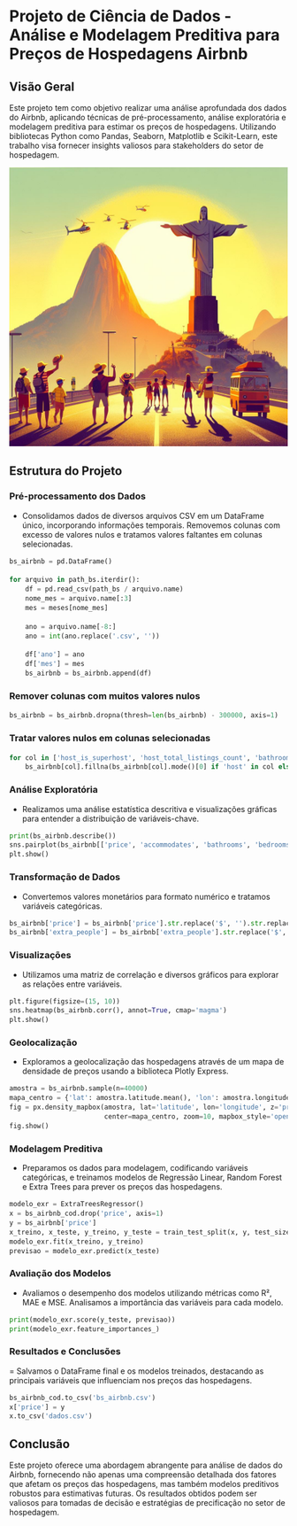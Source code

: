# Projeto de Ciência de Dados - Análise e Modelagem Preditiva para Preços de Hospedagens Airbnb
## Visão Geral
Este projeto tem como objetivo realizar uma análise aprofundada dos dados do Airbnb, aplicando técnicas de pré-processamento, análise exploratória e modelagem preditiva para estimar os preços de hospedagens. Utilizando bibliotecas Python como Pandas, Seaborn, Matplotlib e Scikit-Learn, este trabalho visa fornecer insights valiosos para stakeholders do setor de hospedagem.

<img src="_354e323e-9e10-4f69-acd1-bdabcf5a8f2c.jpeg"/>

## Estrutura do Projeto
### Pré-processamento dos Dados
- Consolidamos dados de diversos arquivos CSV em um DataFrame único, incorporando informações temporais.
Removemos colunas com excesso de valores nulos e tratamos valores faltantes em colunas selecionadas.
```python
bs_airbnb = pd.DataFrame()

for arquivo in path_bs.iterdir():
    df = pd.read_csv(path_bs / arquivo.name)
    nome_mes = arquivo.name[:3]
    mes = meses[nome_mes]
    
    ano = arquivo.name[-8:]
    ano = int(ano.replace('.csv', ''))
    
    df['ano'] = ano
    df['mes'] = mes
    bs_airbnb = bs_airbnb.append(df)
```

### Remover colunas com muitos valores nulos
```python
bs_airbnb = bs_airbnb.dropna(thresh=len(bs_airbnb) - 300000, axis=1)
```

### Tratar valores nulos em colunas selecionadas
```python
for col in ['host_is_superhost', 'host_total_listings_count', 'bathrooms', 'bedrooms', 'beds']:
    bs_airbnb[col].fillna(bs_airbnb[col].mode()[0] if 'host' in col else bs_airbnb[col].mean(), inplace=True)
```
### Análise Exploratória
- Realizamos uma análise estatística descritiva e visualizações gráficas para entender a distribuição de variáveis-chave.
```python
print(bs_airbnb.describe())
sns.pairplot(bs_airbnb[['price', 'accommodates', 'bathrooms', 'bedrooms', 'beds']])
plt.show()
```
### Transformação de Dados
- Convertemos valores monetários para formato numérico e tratamos variáveis categóricas.
```python
bs_airbnb['price'] = bs_airbnb['price'].str.replace('$', '').str.replace(',', '').astype(np.float32, copy=False)
bs_airbnb['extra_people'] = bs_airbnb['extra_people'].str.replace('$', '').str.replace(',', '').astype(np.float32, copy=False)
```
### Visualizações
- Utilizamos uma matriz de correlação e diversos gráficos para explorar as relações entre variáveis.
```python
plt.figure(figsize=(15, 10))
sns.heatmap(bs_airbnb.corr(), annot=True, cmap='magma')
plt.show()
```
### Geolocalização
- Exploramos a geolocalização das hospedagens através de um mapa de densidade de preços usando a biblioteca Plotly Express.
```python
amostra = bs_airbnb.sample(n=40000)
mapa_centro = {'lat': amostra.latitude.mean(), 'lon': amostra.longitude.mean()}
fig = px.density_mapbox(amostra, lat='latitude', lon='longitude', z='price', radius=2.5,
                        center=mapa_centro, zoom=10, mapbox_style='open-street-map')
fig.show()
```
### Modelagem Preditiva
- Preparamos os dados para modelagem, codificando variáveis categóricas, e treinamos modelos de Regressão Linear, Random Forest e Extra Trees para prever os preços das hospedagens.
```python
modelo_exr = ExtraTreesRegressor()
x = bs_airbnb_cod.drop('price', axis=1)
y = bs_airbnb['price']
x_treino, x_teste, y_treino, y_teste = train_test_split(x, y, test_size=0.2, random_state=42)
modelo_exr.fit(x_treino, y_treino)
previsao = modelo_exr.predict(x_teste)
```
### Avaliação dos Modelos
- Avaliamos o desempenho dos modelos utilizando métricas como R², MAE e MSE. Analisamos a importância das variáveis para cada modelo.
```python
print(modelo_exr.score(y_teste, previsao))
print(modelo_exr.feature_importances_)
```
### Resultados e Conclusões
= Salvamos o DataFrame final e os modelos treinados, destacando as principais variáveis que influenciam nos preços das hospedagens.
```python
bs_airbnb_cod.to_csv('bs_airbnb.csv')
x['price'] = y
x.to_csv('dados.csv')
```
## Conclusão
Este projeto oferece uma abordagem abrangente para análise de dados do Airbnb, fornecendo não apenas uma compreensão detalhada dos fatores que afetam os preços das hospedagens, mas também modelos preditivos robustos para estimativas futuras. Os resultados obtidos podem ser valiosos para tomadas de decisão e estratégias de precificação no setor de hospedagem.
